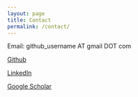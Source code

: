 ```yaml
---
layout: page
title: Contact
permalink: /contact/
---
```


Email: github_username AT gmail DOT com

[Github](https://github.com/andrewmw94)

[LinkedIn](https://www.linkedin.com/in/andrew-wells-6b048610a/)

[Google Scholar](https://scholar.google.com/citations?user=bPTD6cwAAAAJ&hl=en)